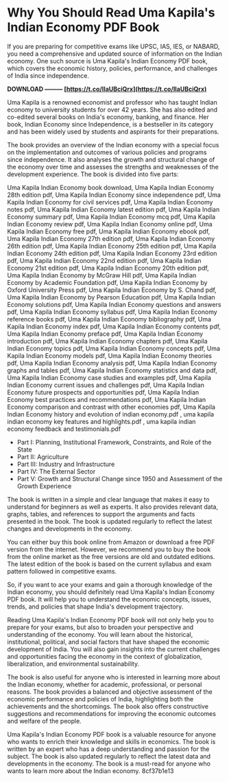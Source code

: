 # Why You Should Read Uma Kapila's Indian Economy PDF Book
 
If you are preparing for competitive exams like UPSC, IAS, IES, or NABARD, you need a comprehensive and updated source of information on the Indian economy. One such source is Uma Kapila's Indian Economy PDF book, which covers the economic history, policies, performance, and challenges of India since independence.
 
**DOWNLOAD ——— [https://t.co/IIaUBciQrx](https://t.co/IIaUBciQrx)**


 
Uma Kapila is a renowned economist and professor who has taught Indian economy to university students for over 42 years. She has also edited and co-edited several books on India's economy, banking, and finance. Her book, Indian Economy since Independence, is a bestseller in its category and has been widely used by students and aspirants for their preparations.
 
The book provides an overview of the Indian economy with a special focus on the implementation and outcomes of various policies and programs since independence. It also analyses the growth and structural change of the economy over time and assesses the strengths and weaknesses of the development experience. The book is divided into five parts:
 
Uma Kapila Indian Economy book download,  Uma Kapila Indian Economy 28th edition pdf,  Uma Kapila Indian Economy since independence pdf,  Uma Kapila Indian Economy for civil services pdf,  Uma Kapila Indian Economy notes pdf,  Uma Kapila Indian Economy latest edition pdf,  Uma Kapila Indian Economy summary pdf,  Uma Kapila Indian Economy mcq pdf,  Uma Kapila Indian Economy review pdf,  Uma Kapila Indian Economy online pdf,  Uma Kapila Indian Economy free pdf,  Uma Kapila Indian Economy ebook pdf,  Uma Kapila Indian Economy 27th edition pdf,  Uma Kapila Indian Economy 26th edition pdf,  Uma Kapila Indian Economy 25th edition pdf,  Uma Kapila Indian Economy 24th edition pdf,  Uma Kapila Indian Economy 23rd edition pdf,  Uma Kapila Indian Economy 22nd edition pdf,  Uma Kapila Indian Economy 21st edition pdf,  Uma Kapila Indian Economy 20th edition pdf,  Uma Kapila Indian Economy by McGraw Hill pdf,  Uma Kapila Indian Economy by Academic Foundation pdf,  Uma Kapila Indian Economy by Oxford University Press pdf,  Uma Kapila Indian Economy by S. Chand pdf,  Uma Kapila Indian Economy by Pearson Education pdf,  Uma Kapila Indian Economy solutions pdf,  Uma Kapila Indian Economy questions and answers pdf,  Uma Kapila Indian Economy syllabus pdf,  Uma Kapila Indian Economy reference books pdf,  Uma Kapila Indian Economy bibliography pdf,  Uma Kapila Indian Economy index pdf,  Uma Kapila Indian Economy contents pdf,  Uma Kapila Indian Economy preface pdf,  Uma Kapila Indian Economy introduction pdf,  Uma Kapila Indian Economy chapters pdf,  Uma Kapila Indian Economy topics pdf,  Uma Kapila Indian Economy concepts pdf,  Uma Kapila Indian Economy models pdf,  Uma Kapila Indian Economy theories pdf,  Uma Kapila Indian Economy analysis pdf,  Uma Kapila Indian Economy graphs and tables pdf,  Uma Kapila Indian Economy statistics and data pdf,  Uma Kapila Indian Economy case studies and examples pdf,  Uma Kapila Indian Economy current issues and challenges pdf,  Uma Kapila Indian Economy future prospects and opportunities pdf,  Uma Kapila Indian Economy best practices and recommendations pdf,  Uma Kapila Indian Economy comparison and contrast with other economies pdf,  Uma Kapila Indian Economy history and evolution of indian economy.pdf ,  uma kapila indian economy key features and highlights.pdf ,  uma kapila indian economy feedback and testimonials.pdf
 
- Part I: Planning, Institutional Framework, Constraints, and Role of the State
- Part II: Agriculture
- Part III: Industry and Infrastructure
- Part IV: The External Sector
- Part V: Growth and Structural Change since 1950 and Assessment of the Growth Experience

The book is written in a simple and clear language that makes it easy to understand for beginners as well as experts. It also provides relevant data, graphs, tables, and references to support the arguments and facts presented in the book. The book is updated regularly to reflect the latest changes and developments in the economy.
 
You can either buy this book online from Amazon or download a free PDF version from the internet. However, we recommend you to buy the book from the online market as the free versions are old and outdated editions. The latest edition of the book is based on the current syllabus and exam pattern followed in competitive exams.
 
So, if you want to ace your exams and gain a thorough knowledge of the Indian economy, you should definitely read Uma Kapila's Indian Economy PDF book. It will help you to understand the economic concepts, issues, trends, and policies that shape India's development trajectory.
  
Reading Uma Kapila's Indian Economy PDF book will not only help you to prepare for your exams, but also to broaden your perspective and understanding of the economy. You will learn about the historical, institutional, political, and social factors that have shaped the economic development of India. You will also gain insights into the current challenges and opportunities facing the economy in the context of globalization, liberalization, and environmental sustainability.
 
The book is also useful for anyone who is interested in learning more about the Indian economy, whether for academic, professional, or personal reasons. The book provides a balanced and objective assessment of the economic performance and policies of India, highlighting both the achievements and the shortcomings. The book also offers constructive suggestions and recommendations for improving the economic outcomes and welfare of the people.
 
Uma Kapila's Indian Economy PDF book is a valuable resource for anyone who wants to enrich their knowledge and skills in economics. The book is written by an expert who has a deep understanding and passion for the subject. The book is also updated regularly to reflect the latest data and developments in the economy. The book is a must-read for anyone who wants to learn more about the Indian economy.
 8cf37b1e13
 
